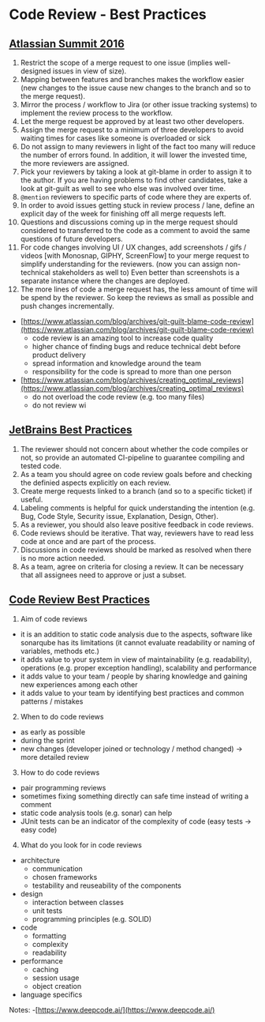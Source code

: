 # Code Review - Best Practices

## [Atlassian Summit 2016](https://www.youtube.com/watch?v=fatTnX8_ZRk&t=5s)
1.	Restrict the scope of a merge request to one issue (implies well-designed issues in view of size).
2.	Mapping between features and branches makes the workflow easier (new changes to the issue cause new changes to the branch and so to the merge request).
3.	Mirror the process / workflow to Jira (or other issue tracking systems) to implement the review process to the workflow.
4.	Let the merge request be approved by at least two other developers.
5.	Assign the merge request to a minimum of three developers to avoid waiting times for cases like someone is overloaded or sick
6.	Do not assign to many reviewers in light of the fact too many will reduce the number of errors found. In addition, it will lower the invested time, the more reviewers are assigned.
7.	Pick your reviewers by taking a look at git-blame in order to assign it to the author. If you are having problems to find other candidates, take a look at git-guilt as well to see who else was involved over time.
8.	`@mention` reviewers to specific parts of code where they are experts of.
9.	In order to avoid issues getting stuck in review process / lane, define an explicit day of the week for finishing off all merge requests left.
10. Questions and discussions coming up in the merge request should considered to transferred to the code as a comment to avoid the same questions of future developers.
11. For code changes involving UI / UX changes, add screenshots / gifs / videos [with Monosnap, GIPHY, ScreenFlow] to your merge request to simplify understanding for the reviewers. (now you can assign non-technical stakeholders as well to)
Even better than screenshots is a separate instance where the changes are deployed.
12. The more lines of code a merge request has, the less amount of time will be spend by the reviewer. So keep the reviews as small as possible and push changes incrementally.

- [https://www.atlassian.com/blog/archives/git-guilt-blame-code-review](https://www.atlassian.com/blog/archives/git-guilt-blame-code-review)
	- code review is an amazing tool to increase code quality
	- higher chance of finding bugs and reduce technical debt before product delivery
	- spread information and knowledge around the team
	- responsibility for the code is spread to more than one person
- [https://www.atlassian.com/blog/archives/creating_optimal_reviews](https://www.atlassian.com/blog/archives/creating_optimal_reviews)
	-	do not overload the code review (e.g. too many files)
	-	do not review wi

## [JetBrains Best Practices](https://blog.jetbrains.com/upsource/2018/08/30/code-review-best-practices/)
1. The reviewer should not concern about whether the code compiles or not, so provide an automated CI-pipeline to guarantee compiling and tested code.
2. As a team you should agree on code review goals before and checking the definied aspects explicitly on each review.
3. Create merge requests linked to a branch (and so to a specific ticket) if useful.
4. Labeling comments is helpful for quick understanding the intention (e.g. Bug, Code Style, Security issue, Explanation, Design, Other).
5. As a reviewer, you should also leave positive feedback in code reviews.
6. Code reviews should be iterative. That way, reviewers have to read less code at once and are part of the process.
7. Discussions in code reviews should be marked as resolved when there is no more action needed.
8. As a team, agree on criteria for closing a review. It can be necessary that all assignees need to approve or just a subset.

## [Code Review Best Practices](https://youtu.be/hVJGu0xdXII)
1.	Aim of code reviews
-	it is an addition to static code analysis due to the aspects, software like sonarqube has its limitations (it cannot evaluate readability or naming of variables, methods etc.)
-	it adds value to your system in view of maintainability (e.g. readability), operations (e.g. proper exception handling), scalability and performance
-	it adds value to your team / people by sharing knowledge and gaining new experiences among each other
-	it adds value to your team by identifying best practices and common patterns / mistakes
2.	When to do code reviews
-	as early as possible
-	during the sprint
-	new changes (developer joined or technology / method changed) -> more detailed review
3.	How to do code reviews
-	pair programming reviews
-	sometimes fixing something directly can safe time instead of writing a comment
-	static code analysis tools (e.g. sonar) can help
-	JUnit tests can be an indicator of the complexity of code (easy tests -> easy code)
4.	What do you look for in code reviews
-	architecture
	-	communication
	-	chosen frameworks
	-	testability and reuseability of the components
-	design
	-	interaction between classes
	-	unit tests
	-	programming principles (e.g. SOLID)
-	code
	-	formatting
	-	complexity
	-	readability
-	performance
	-	caching
	-	session usage
	-	object creation
-	language specifics



Notes:
-[https://www.deepcode.ai/](https://www.deepcode.ai/)
<!--stackedit_data:
eyJoaXN0b3J5IjpbLTEyMjIwMjYxNTAsLTUzNzkxNTg5OSwxND
YwMTMzOTYwLC00Njk1NDA0NDYsMTcwNDUyNDEyOCwtMjAzNTQw
NTg4Miw5MTUxNjUzMjcsMTkyOTMwMTA1MSwyMzc0NzUxNjAsLT
E0NDk5NzEzMTAsMTc1MDcwMjI5MiwxMDE4MTEzODYxLDEzODUz
OTY3MzQsMTc2Njc4MzM5MiwxODkxNjY3MTMxLC05ODU0MzEwNj
UsMTEyOTY0NTU4MSwxOTA3Mzc5OTYxLC0xNTAyOTMyM119
-->